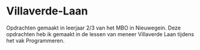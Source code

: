 # Villaverde-Laan
Opdrachten gemaakt in leerjaar 2/3 van het MBO in Nieuwegein. Deze opdrachten heb ik gemaakt in de lessen van meneer Villaverde Laan tijdens het vak Programmeren.
